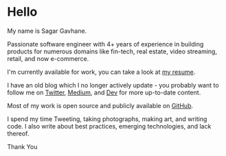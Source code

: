 # Hello

My name is Sagar Gavhane.

Passionate software engineer with 4+ years of experience in building products for numerous domains like fin-tech, real estate, video streaming, retail, and now e-commerce.

I'm currently available for work, you can take a look at [my resume](https://resume.io/r/zUMxWOl6F).

I have an old blog which I no longer actively update - you probably want to follow me on [Twitter](https://twitter.com/sagar_codes), [Medium](https://medium.com/@sagar_gavhane), and [Dev](https://dev.to/sagar) for more up-to-date content.

Most of my work is open source and publicly available on [GitHub](https://github.com/sagar-gavhane).

I spend my time Tweeting, taking photographs, making art, and writing code. I also write about best practices, emerging technologies, and lack thereof.

Thank You
